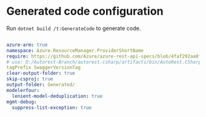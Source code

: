 # Generated code configuration

Run `dotnet build /t:GenerateCode` to generate code.

``` yaml

azure-arm: true
namespace: Azure.ResourceManager.ProviderShortName
require: https://github.com/Azure/azure-rest-api-specs/blob/4faf292aa0f76fd1cfc2a4085c69391d79ada56e/specification/ProviderNameMappingPrefixProviderNameMappingSuffix/resource-manager/readme.md
# use: D:/Autorest-Branch/autorest.csharp/artifacts/bin/AutoRest.CSharp/Debug/netcoreapp3.1/
tagPrefix SwaggerVersionTag
clear-output-folder: true
skip-csproj: true
output-folder: Generated/
modelerfour:
  lenient-model-deduplication: true
mgmt-debug:
  suppress-list-exception: true
```